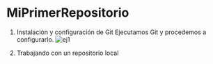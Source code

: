 # MiPrimerRepositorio
1. Instalación y configuración de Git
   Ejecutamos Git y procedemos a configurarlo.
   ![ej1](https://github.com/user-attachments/assets/93cfca5e-bdf3-44cc-a2b3-ec50d3c65eef)

2. Trabajando con un repositorio local
   
